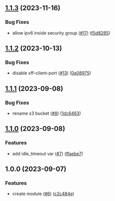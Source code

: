 ## [1.1.3](https://github.com/justtrackio/terraform-aws-alb/compare/v1.1.2...v1.1.3) (2023-11-16)


### Bug Fixes

* allow ipv6 inside security group ([#17](https://github.com/justtrackio/terraform-aws-alb/issues/17)) ([f5d8285](https://github.com/justtrackio/terraform-aws-alb/commit/f5d8285bacef903aecdf66fa3845228da152952a))

## [1.1.2](https://github.com/justtrackio/terraform-aws-alb/compare/v1.1.1...v1.1.2) (2023-10-13)


### Bug Fixes

* disable xff-client-port ([#13](https://github.com/justtrackio/terraform-aws-alb/issues/13)) ([0a08975](https://github.com/justtrackio/terraform-aws-alb/commit/0a089753f726b9e7b5132e7ba23bd0c6c1b1ac79))

## [1.1.1](https://github.com/justtrackio/terraform-aws-alb/compare/v1.1.0...v1.1.1) (2023-09-08)


### Bug Fixes

* rename s3 bucket ([#8](https://github.com/justtrackio/terraform-aws-alb/issues/8)) ([1dc6463](https://github.com/justtrackio/terraform-aws-alb/commit/1dc6463c0e7db897d0cedb00bf6a00b8ea69a18b))

## [1.1.0](https://github.com/justtrackio/terraform-aws-alb/compare/v1.0.0...v1.1.0) (2023-09-08)


### Features

* add idle_timeout var ([#7](https://github.com/justtrackio/terraform-aws-alb/issues/7)) ([ffaebe7](https://github.com/justtrackio/terraform-aws-alb/commit/ffaebe740be0aa115e1a625211e372697ddf7aba))

## 1.0.0 (2023-09-07)


### Features

* create module ([#6](https://github.com/justtrackio/terraform-aws-alb/issues/6)) ([c2c484e](https://github.com/justtrackio/terraform-aws-alb/commit/c2c484eee65dc4c0d2d3b1779429bfad2d3240e5))
